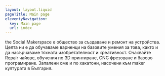 ```yaml
---
layout: layout.liquid
pageTitle: Main page
eleventyNavigation:
  key: Main page
  url: index
---
```

the Social Makerspace е общество за създаване и ремонт на устройства. Целта ни е да обучаваме варненци на базовите умения за това, както и да насърчаваме тяхната изобретателност и креативност. Очаквайте Repair чайове, обучения по 3D принтиране, CNC фрезоване и базово програмиране. Запалени сме и по хакатони, насочени към maker културата в България.

